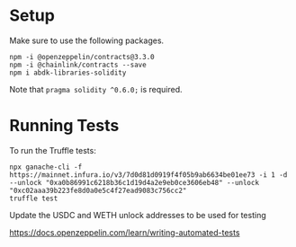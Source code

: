 # Setup
Make sure to use the following packages.
```
npm -i @openzeppelin/contracts@3.3.0
npm -i @chainlink/contracts --save
npm i abdk-libraries-solidity
```
Note that `pragma solidity ^0.6.0;` is required.

# Running Tests

To run the Truffle tests:
```
npx ganache-cli -f https://mainnet.infura.io/v3/7d0d81d0919f4f05b9ab6634be01ee73 -i 1 -d --unlock "0xa0b86991c6218b36c1d19d4a2e9eb0ce3606eb48" --unlock "0xc02aaa39b223fe8d0a0e5c4f27ead9083c756cc2"
truffle test
```
Update the USDC and WETH unlock addresses to be used for testing

https://docs.openzeppelin.com/learn/writing-automated-tests

